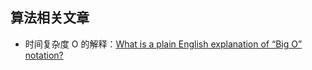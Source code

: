 ## 算法相关文章
- 时间复杂度 O 的解释：[What is a plain English explanation of “Big O” notation?](https://stackoverflow.com/questions/487258/what-is-a-plain-english-explanation-of-big-o-notation)